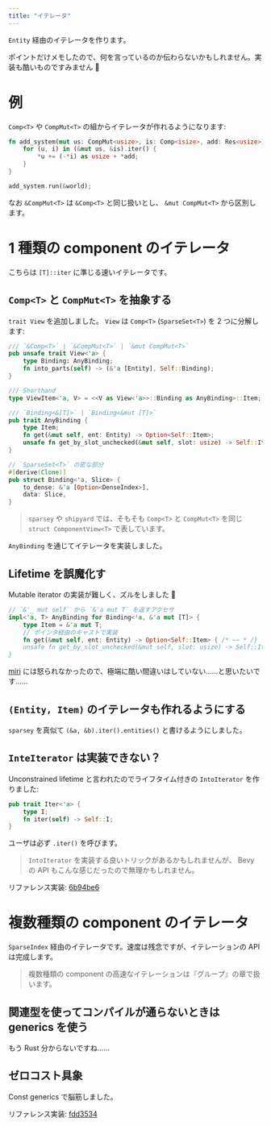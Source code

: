 ```yaml
---
title: "イテレータ"
---
```


`Entity` 経由のイテレータを作ります。

ポイントだけメモしたので、何を言っているのか伝わらないかもしれません。実装も酷いものですみません 🙇

# 例

`Comp<T>` や `CompMut<T>` の組からイテレータが作れるようになります:

```rust
fn add_system(mut us: CompMut<usize>, is: Comp<isize>, add: Res<usize>) {
    for (u, i) in (&mut us, &is).iter() {
        *u += (-*i) as usize + *add;
    }
}

add_system.run(&world);
```

なお `&CompMut<T>` は `&Comp<T>` と同じ扱いとし、 `&mut CompMut<T>` から区別します。

# 1 種類の component のイテレータ

こちらは `[T]::iter` に準じる速いイテレータです。

## `Comp<T>` と `CompMut<T>` を抽象する

`trait View` を追加しました。 `View` は `Comp<T>` (`SparseSet<T>`) を 2 つに分解します:

```rust
/// `&Comp<T>` | `&CompMut<T>` | `&mut CompMut<T>`
pub unsafe trait View<'a> {
    type Binding: AnyBinding;
    fn into_parts(self) -> (&'a [Entity], Self::Binding);
}

/// Shorthand
type ViewItem<'a, V> = <<V as View<'a>>::Binding as AnyBinding>::Item;

/// `Binding<&[T]>` | `Binding<&mut [T]>`
pub trait AnyBinding {
    type Item;
    fn get(&mut self, ent: Entity) -> Option<Self::Item>;
    unsafe fn get_by_slot_unchecked(&mut self, slot: usize) -> Self::Item;
}

// `SparseSet<T>` の密な部分
#[derive(Clone)]
pub struct Binding<'a, Slice> {
    to_dense: &'a [Option<DenseIndex>],
    data: Slice,
}
```

> `sparsey` や `shipyard` では、そもそも `Comp<T>` と `CompMut<T>` を同じ `struct ComponentView<T>` で表しています。

`AnyBinding` を通じてイテレータを実装しました。

## Lifetime を誤魔化す

Mutable iterator の実装が難しく、ズルをしました 🙇

```rust
// `&'_ mut self` から `&'a mut T` を返すアクセサ
impl<'a, T> AnyBinding for Binding<'a, &'a mut [T]> {
    type Item = &'a mut T;
    // ポインタ経由のキャストで実装
    fn get(&mut self, ent: Entity) -> Option<Self::Item> { /* ~~ * /}
    unsafe fn get_by_slot_unchecked(&mut self, slot: usize) -> Self::Item { /* ~~ * /}
}
```

[miri] には怒られなかったので、極端に酷い間違いはしていない……と思いたいです……

[miri]: https://github.com/rust-lang/miri

## `(Entity, Item)` のイテレータも作れるようにする

`sparsey` を真似て `(&a, &b).iter().entities()` と書けるようにしました。

## `InteIterator` は実装できない？

Unconstrained lifetime と言われたのでライフタイム付きの `IntoIterator` を作りました:

```rust
pub trait Iter<'a> {
    type I;
    fn iter(self) -> Self::I;
}
```

ユーザは必ず `.iter()` を呼びます。

> `IntoIterator` を実装する良いトリックがあるかもしれませんが、 Bevy の API もこんな感じだったので無理かもしれません。

リファレンス実装: [6b94be6](https://github.com/toyboot4e/toecs/commit/6b94be632116360120b17191d9858f8a18c2daf1)

# 複数種類の component のイテレータ

`SparseIndex` 経由のイテレータです。速度は残念ですが、イテレーションの API は完成します。

> 複数種類の component の高速なイテレーションは『グループ』の章で扱います。

## 関連型を使ってコンパイルが通らないときは generics を使う

もう Rust 分からないですね……

## ゼロコスト具象

Const generics で脳筋しました。

リファレンス実装: [fdd3534](https://github.com/toyboot4e/toecs/commit/fdd3534bd1013036e481c9c6459b5b1ef41d915b)

